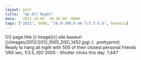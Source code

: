 ```yaml
---
layout: post
title:  "Up All Night"
date:   2012-10-05  20:56:49 -0600
tags: ["2012", D800, "28.0-300.0 mm f/3.5-5.6", Genesis]
---
```

![{{ page.title }} Image]({{ site.baseurl }}/images/2012/2012_1005_DSC_1452.jpg)
{: .prettyprint}  
Ready to hang all night with 500 of their closest personal friends  
1/60 sec, f/3.5, ISO 2000 - Shutter clicks this day: 1,447